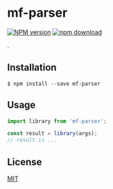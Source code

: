 # mf-parser

  [![NPM version][npm-image]][npm-url]
  [![npm download][download-image]][download-url]

.

## Installation

`$ npm install --save mf-parser`

## Usage

```js
import library from 'mf-parser';

const result = library(args);
// result is ...
```

## License

  [MIT](./LICENSE)

[npm-image]: https://img.shields.io/npm/v/mf-parser.svg?style=flat-square
[npm-url]: https://www.npmjs.com/package/mf-parser
[download-image]: https://img.shields.io/npm/dm/mf-parser.svg?style=flat-square
[download-url]: https://www.npmjs.com/package/mf-parser
